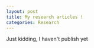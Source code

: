 ```yaml
---
layout: post
title: My research articles !
categories: Research
---
```


Just kidding, I haven't publish yet 
